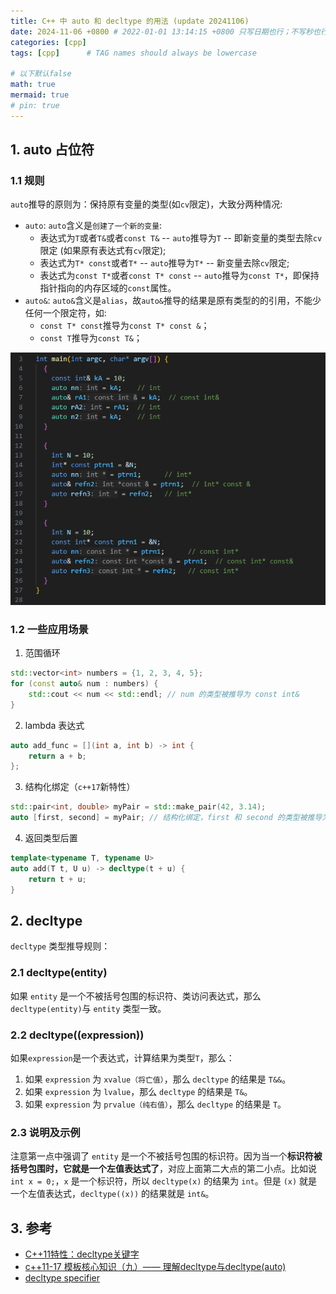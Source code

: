 ```yaml
---
title: C++ 中 auto 和 decltype 的用法 (update 20241106)
date: 2024-11-06 +0800 # 2022-01-01 13:14:15 +0800 只写日期也行；不写秒也行；这样也行 2022-03-09T00:55:42+08:00
categories: [cpp]
tags: [cpp]      # TAG names should always be lowercase

# 以下默认false
math: true
mermaid: true
# pin: true
---
```


## 1. auto 占位符

### 1.1 规则

`auto`推导的原则为：保持原有变量的类型(如`cv`限定)，大致分两种情况:

* `auto`: `auto`含义是`创建了一个新的变量`:
  * 表达式为`T`或者`T&`或者`const T&` -- `auto`推导为`T` -- 即新变量的类型去除`cv`限定 (如果原有表达式有`cv`限定);
  * 表达式为`T* const`或者`T*` -- `auto`推导为`T*` -- 新变量去除`cv`限定;
  * 表达式为`const T*`或者`const T* const` -- `auto`推导为`const T*`，即保持指针指向的内存区域的`const`属性。
* `auto&`: `auto&`含义是`alias`，故`auto&`推导的结果是原有类型的的引用，不能少任何一个限定符，如:
  * `const T* const`推导为`const T* const &`；
  * `const T`推导为`const T&`；

![auto_deference](/assets/images/cpp/cpp_auto_deference.png)

### 1.2 一些应用场景

1. 范围循环

```cpp
std::vector<int> numbers = {1, 2, 3, 4, 5};
for (const auto& num : numbers) {
    std::cout << num << std::endl; // num 的类型被推导为 const int&
}
```

2. lambda 表达式

```cpp
auto add_func = [](int a, int b) -> int {
    return a + b;
};
```

3. 结构化绑定（`c++17`新特性）

```cpp
std::pair<int, double> myPair = std::make_pair(42, 3.14);
auto [first, second] = myPair; // 结构化绑定，first 和 second 的类型被推导为 int 和 double
```

4. 返回类型后置

```cpp
template<typename T, typename U>
auto add(T t, U u) -> decltype(t + u) {
    return t + u;
}
```

## 2. decltype

`decltype` 类型推导规则：

### 2.1 decltype(entity)

如果 `entity` 是一个不被括号包围的标识符、类访问表达式，那么`decltype(entity)`与 `entity` 类型一致。

### 2.2 decltype((expression))

如果`expression`是一个表达式，计算结果为类型`T`，那么：

1. 如果 `expression` 为 `xvalue（将亡值）`，那么 `decltype` 的结果是 `T&&`。
2. 如果 `expression` 为 `lvalue`，那么 `decltype` 的结果是 `T&`。
3. 如果 `expression` 为 `prvalue（纯右值）`，那么 `decltype` 的结果是 `T`。

### 2.3 说明及示例

注意第一点中强调了 `entity` 是一个不被括号包围的标识符。因为当一个**标识符被括号包围时，它就是一个左值表达式了**，对应上面第二大点的第二小点。比如说 `int x = 0;`，`x` 是一个标识符，所以 `decltype(x)` 的结果为 `int`。但是 `(x)` 就是一个左值表达式，`decltype((x))` 的结果就是 `int&`。

## 3. 参考

* [C++11特性：decltype关键字](https://www.cnblogs.com/QG-whz/p/4952980.html)
* [c++11-17 模板核心知识（九）—— 理解decltype与decltype(auto)](https://zhuanlan.zhihu.com/p/338822626)
* [decltype specifier](https://en.cppreference.com/w/cpp/language/decltype)
